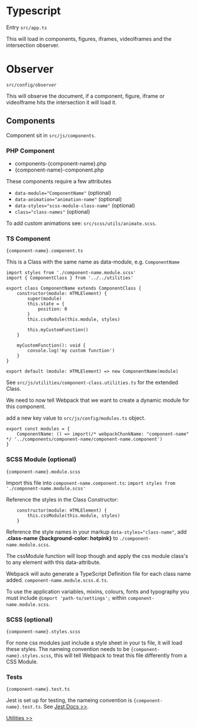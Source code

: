 # Typescript

Entry `src/app.ts`

This will load in components, figures, iframes, videoIframes and the intersection observer.

# Observer

`src/config/observer`

This will observe the document, if a component, figure, iframe or videoIframe hits the intersection it will load it.

## Components

Component sit in `src/js/components`.

### PHP Component

- components-{component-name}.php
- {component-name}-component.php

These components require a few attributes

- `data-module="ComponentName"` (optional)
- `data-animation="animation-name"` (optional)
- `data-styles="scss-module-class-name"` (optional)
- `class="class-names"` (optional)

To add custom animations see: `src/scss/utils/animate.scss`.

### TS Component

`{component-name}.component.ts`

This is a Class with the same name as data-module, e.g. `ComponentName`

```
import styles from './component-name.module.scss'
import { ComponentClass } from '../../utilities'

export class ComponentName extends ComponentClass {
    constructor(module: HTMLElement) {
        super(module)
        this.state = {
            position: 0
        }
        this.cssModule(this.module, styles)

        this.myCustomFunction()
    }

    myCustomFunction(): void {
        console.log('my custom function')
    }
}

export default (module: HTMLElement) => new ComponentName(module)
```

See `src/js/utilities/component-class.utilities.ts` for the extended Class.

We need to now tell Webpack that we want to create a dynamic module for this component.

add a new key value to `src/js/config/modules.ts` object.

```
export const modules = {
    ComponentName: () => import(/* webpackChunkName: "component-name" */ '../components/component-name/component-name.component')
}
```

### SCSS Module (optional)

`{component-name}.module.scss`

Import this file into `component-name.component.ts`: `import styles from './component-name.module.scss'`

Reference the styles in the Class Constructor:

```
    constructor(module: HTMLElement) {
        this.cssModule(this.module, styles)
    }
```

Reference the style names in your markup `data-styles="class-name"`, add **.class-name {background-color: hotpink}** to `./component-name.module.scss`.

The cssModule function will loop though and apply the css module class's to any element with this data-attribute.

Webpack will auto generate a TypeScript Definition file for each class name added. `component-name.module.scss.d.ts`.

To use the application variables, mixins, colours, fonts and typography you must include `@import 'path-to/settings';` within `component-name.module.scss`.

### SCSS (optional)

`{component-name}.styles.scss`

For none css modules just include a style sheet in your ts file, it will load these styles. The nameing convention needs to be `{component-name}.styles.scss`, this will tell Webpack to treat this file differently from a CSS Module.

### Tests

`{component-name}.test.ts`

Jest is set up for testing, the nameing convention is `{component-name}.test.ts`. See [Jest Docs >>](https://jestjs.io/docs/getting-started).

[Utilities >>](utilities.md)
